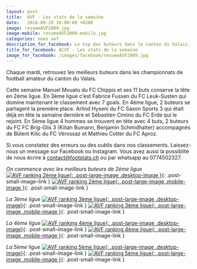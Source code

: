 ```yaml
---
layout: post
title:  AVF - Les stats de la semaine
date:   2016-09-20 16:00:00 +0200
image: resumeAVF2009.jpg
image-mobile: resumeAVF2009-mobile.jpg
categories: news avf
description_for_facebook: Le top des buteurs dans le canton du Valais.
title_for_facebook: ACVF - Les stats de la semaine
image_for_facebook: /images/facebook/resumeAVF2009.jpg
---
```

Chaque mardi, retrouvez les meilleurs buteurs dans les championnats de football amateur du canton du Valais.

Cette semaine Manuel Mvuatu du FC Chippis et ses 11 buts conserve la tête en 2ème ligue. En 3ème ligue c'est Fabrice Fussen du FC Leuk-Susten qui domine maintenant le classement avec 7 goals. En 4ème ligue, 2 buteurs se partagent la première place. Arlind Hyseni du FC Saxon Sports 3 qui était déjà en tête la semaine dernière et Sébastien Cimino du FC Erde qui le rejoint. En 5ème ligue 4 hommes se trouvent en tête avec 4 buts, 2 buteurs du FC FC Brig-Glis 3 (Kilian Bumann, Benjamin Schmidhalter) accompagnés de Bülent Kilic du FC Vérossaz et Mathieu Cotter du FC Aproz.

Si vous constatez des erreurs ou des oublis dans nos classements. Laissez-nous un message sur Facebook ou Instagram. Vous avez aussi la possiblité de nous écrire à contact@footstats.ch ou par whatsapp au 0774502327.

_On commence avec les meilleurs buteurs de 2ème ligue_
[![AVF ranking 2ème ligue]({{site.url}}/images/posts/rankings/resumeAVF22009.jpg){: .post-large-image .desktop-image }]({{site.url}}/images/posts/rankings/resumeAVF22009.jpg){: .post-small-image-link }
[![AVF ranking 2ème ligue]({{site.url}}/images/posts/rankings/resumeAVF22009-mobile.jpg){: .post-large-image .mobile-image }]({{site.url}}/images/posts/rankings/resumeAVF22009-mobile.jpg){: .post-small-image-link }

_La 3ème ligue_
[![AVF ranking 3ème ligue]({{site.url}}/images/posts/rankings/resumeAVF32009.jpg){: .post-large-image .desktop-image}]({{site.url}}/images/posts/rankings/resumeAVF32009.jpg){: .post-small-image-link }
[![AVF ranking 3ème ligue]({{site.url}}/images/posts/rankings/resumeAVF32009-mobile.jpg){: .post-large-image .mobile-image }]({{site.url}}/images/posts/rankings/resumeAVF32009-mobile.jpg){: .post-small-image-link }

_La 4ème ligue_
[![AVF ranking 4ème ligue]({{site.url}}/images/posts/rankings/resumeAVF42009.jpg){: .post-large-image .desktop-image}]({{site.url}}/images/posts/rankings/resumeAVF42009.jpg){: .post-small-image-link }
[![AVF ranking 4ème ligue]({{site.url}}/images/posts/rankings/resumeAVF42009-mobile.jpg){: .post-large-image .mobile-image }]({{site.url}}/images/posts/rankings/resumeAVF42009-mobile.jpg){: .post-small-image-link }

_La 5ème ligue_
[![AVF ranking 5ème ligue]({{site.url}}/images/posts/rankings/resumeAVF52009.jpg){: .post-large-image .desktop-image}]({{site.url}}/images/posts/rankings/resumeAVF52009.jpg){: .post-small-image-link }
[![AVF ranking 5ème ligue]({{site.url}}/images/posts/rankings/resumeAVF52009-mobile.jpg){: .post-large-image .mobile-image }]({{site.url}}/images/posts/rankings/resumeAVF52009-mobile.jpg){: .post-small-image-link }